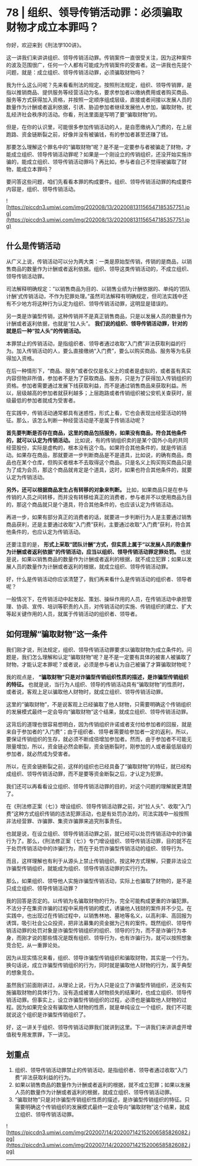 # 78 | 组织、领导传销活动罪：必须骗取财物才成立本罪吗？

你好，欢迎来到《刑法学100讲》。

这一讲我们来讲讲组织、领导传销活动罪。传销案件一直很受关注，因为这种案件的波及范围很广，任何一个人都有可能成为传销案件的受害者。这一讲我也先提个问题，就是：成立组织、领导传销活动罪，必须骗取财物吗？

我为什么这么问呢？先来看看刑法的规定。按照刑法规定，组织、领导传销罪，是指以推销商品、提供服务等经营活动为名，要求参加者以缴纳费用或者购买商品、服务等方式获得加入资格，并按照一定顺序组成层级，直接或者间接以发展人员的数量作为计酬或者返利依据，引诱、胁迫参加者继续发展他人参加，骗取财物，扰乱经济社会秩序的活动。你看，刑法里面是写明了要“骗取财物”的。

但是，在你的认识里，可能很多参加传销活动的人，是自愿缴纳入门费的，在上层跑路、资金链断裂之前，好像并没有被骗钱，有的参加者甚至还赚了钱。

那要怎么理解这个罪名中的“骗取财物”呢？是不是一定要参与者被骗走了财物，才能成立组织、领导传销活动罪呢？如果是一个刚设立的传销组织，还没开始实施诈骗的，能成立组织、领导传销活动罪吗？再比如，参与者自己不觉得被骗取了财物，能成立本罪吗？

要问答这些问题，咱们先看看本罪的构成要件。组织、领导传销活动罪的构成要件内容是，组织、领导传销活动。

![https://piccdn3.umiwi.com/img/202008/13/202008131156547185357751.jpg](https://piccdn3.umiwi.com/img/202008/13/202008131156547185357751.jpg)

## 什么是传销活动

从广义上说，传销活动可以分为两大类：一类是原始型传销，传销的是商品，以销售商品的数量作为计酬或者返利依据。组织、领导这类传销活动的，不成立组织、领导传销活动罪。

司法解释明确规定：“以销售商品为目的、以销售业绩为计酬依据的、单纯的‘团队计酬’式传销活动，不作为犯罪处理。”虽然司法解释有明确规定，但司法实践中还有不少地方将这种行为认定为组织、领导传销活动罪，这明显是错误的。

另一类是诈骗型传销，这种传销并不是真正销售商品，只是以发展人员的数量作为计酬或者返利依据，也就是“拉人头”。 **我们说的组织、领导传销活动罪，针对的就是后一种“拉人头”的传销活动。**

本罪禁止的传销活动，是指组织者、领导者通过收取“入门费”非法获取利益的行为。加入传销活动的人，要么直接缴纳“入门费”，要么以购买商品、服务等为名获得加入资格。

在后一种情形下，“商品、服务”或者仅仅是名义上的或者是虚拟的，或者虽有真实内容但物非所值，参加者不是为了获取商品、服务，只是为了获得加入传销组织的资格。参加者需要通过发展下线获取利益，而不是通过销售商品来获取利益。所以，层级越高的参加者就获利越多；上层跑路或者传销组织被公安机关查获时，层级最低的参加者就成为受害者。

在实践中，传销活动通常都具有迷惑性，形式上看，它也会表现出经营活动的特征。那么，该怎么判断一种经营活动是不是属于传销活动呢？

 **首先要判断是否存在商品，这里的商品包括服务，如果没有商品，符合其他条件的，就可以认定为传销活动。** 比如说，有的传销组织卖的是某个国外小岛的共同经营股份，实际是虚构的，根本没有这个岛。如果符合其他条件的，就是传销活动。如果存在商品，那就要进一步判断商品是不是道具，比如说，的确有商品，商品也在某个仓库，但购买者根本不去取得这个商品，只是名义上购买购买商品只是为了成为会员，那这个商品就肯定是个道具，这时，如果也符合其他条件的，就要认定为传销活动。

 **另外，还可以根据商品发生占有转移的对象来判断。** 比如，如果商品只是在参与传销的人员之间转移，而并没有转移给真正的消费者，参与者并不以使用商品为目的，那这个商品就只是个道具，符合其他条件的，也应该认定为传销活动。

再进一步，如果有部分真正的消费者的话，就要进一步判断行为人是主要通过销售商品获利，还是主要通过收取“入门费”获利，主要通过收取“入门费”获利，符合其他条件的，也应认定为传销活动。

还要注意的是， **形式上采取“团队计酬”方式，但实质上属于“以发展人员的数量作为计酬或者返利依据”的传销活动，应当以组织、领导传销活动罪定罪处罚。** 也就是说，如果以销售商品的数量作为计酬或者返利的根据，就不成立犯罪；如果以发展人员的数量作为计酬或者返利的根据，就成立组织、领导传销活动罪。

好，什么是传销活动你应该清楚了，我们再来看什么是传销活动的组织者、领导者呢？

一般情况下，在传销活动中起发起、策划、操纵作用的人员，在传销活动中承担管理、协调、宣传、培训等职责的人员，对传销活动的实施、传销组织的建立、扩大等起关键作用的人员，就属于传销活动的组织者、领导者。

## 如何理解“骗取财物”这一条件

我们刚才说，刑法规定，组织、领导传销活动罪要求以骗取财物为成立条件的。问题是，我们怎么理解和认定“骗取财物”呢？是不是一定要有具体的被害人被骗取了财物，才能认定本罪呢？或者说，必须是参与者认为自己被骗了才算骗取财物呢？

我的观点是， **“骗取财物”只是对诈骗型传销组织性质的描述，是诈骗型传销组织的特征。** 也就是说，当行为人组织、领导的传销活动具有“骗取财物”的性质时，或者说，客观上足以骗取他人财物时，就成立组织、领导传销活动罪。

这里的“骗取财物”，不是说客观上已经骗取了他人财物，只需要明确这个传销组织的发展模式最终一定会导向“骗取财物”这个结果，就成立组织、领导传销活动罪。

这背后的道理也很容易想明白，因为传销组织许诺或者支付给参加者的回报，就是来自于参加者的“入门费”；由于组织者、领导者需要给参加者一定的返利，所以，要保证传销组织的生存，就必须不断成倍增加参加者。然而，由于参加者不可能无限量增加，所以，资金链必然会断裂，资金链断裂时，刚参加的人或者最低层级的参加者，就必然成为受害者。

所以，在资金链断裂之前，这样的组织也已经具备了“骗取财物”的特征，就已经构成组织、领导传销活动罪，而不是要等资金断裂之后，才认定为犯罪。

我们还可以再看看设立组织、领导传销活动罪的目的，对这个问题的理解就更清楚了。

在《刑法修正案（七）》增设组织、领导传销活动罪之前，对“拉人头”、收取“入门费”这种方式组织传销的违法犯罪活动，也是有处罚办法的，司法实践中一般按照非法经营罪、诈骗罪、集资诈骗罪来追究刑事责任。

也就是说，在设立组织、领导传销活动罪之前，就已经可以处罚传销活动中的诈骗行为了。那么，《刑法修正案（七）》专门增设组织、领导传销活动罪，目的就不在于处罚传销活动中的诈骗行为，而在于处罚诈骗型传销活动的组织、领导行为。

而且，这样理解也有利于从源头上禁止传销组织。按这种方式理解，只要非法设立诈骗型传销组织，就能成为组织、领导传销活动罪的实行行为。

那么，如果组织、领导他人实施诈骗型传销活动，实际上也骗取了财物的，是不是只成立组织、领导传销活动罪？

我的回答是否定的。以传销为名骗取财物的行为，完全可能构成更重的诈骗犯罪。不法分子在集资诈骗的过程中采用传销的模式，诱骗他人钱财的案件并不少见。在实践中，也出现过在传销过程中，以销售林地、墓地等名义，以高利率、高回报为诱饵，吸引社会公众投资，把非法募集的资金据为己有的案件。既然组织、领导传销活动罪的处罚对象是诈骗型传销组织的组织、领导的行为，而不是诈骗行为本身，而刚才说的那些情况是既有组织、领导行为，也有诈骗行为，就可以按照想象竞合犯，从一重罪论处。

因为从现实情况来看，组织、领导诈骗型传销组织和骗取财物，其实是一个行为。换句话说，成立诈骗型传销组织的行为，同时就是骗取他人财物的行为，属于典型的想象竞合。

虽然我们前面刚讲过，从理论上说，行为人只是设立了诈骗型传销组织，还没有实施骗取财物的具体行为，没有造成被害人财物损失的结果时，也成立组织、领导传销活动罪。但事实上，设立诈骗型传销组织的过程，必须也是骗取他人财物的过程。因为如果完全没有骗取他人财物的性质，就是单纯设立一个组织，我们不可能就说这个组织是诈骗型传销组织了。

好，这一讲关于组织、领导传销活动罪我们就讲到这里。下一讲我们来讲讲虚开增值税专用发票罪，下一讲见。

## 划重点

1. 组织、领导传销活动罪禁止的传销活动，是指组织者、领导者通过收取“入门费”非法获取利益的行为。
2. 如果以销售商品的数量作为计酬或者返利的根据，就不成立犯罪；如果以发展人员的数量作为计酬或者返利的根据，就成立组织、领导传销活动罪。
3. “骗取财物”只是对诈骗型传销组织性质的描述，是诈骗型传销组织的特征。只需要明确这个传销组织的发展模式最终一定会导向“骗取财物”这个结果，就成立组织、领导传销活动罪。

![https://piccdn3.umiwi.com/img/202007/14/202007142152006585826082.jpg](https://piccdn3.umiwi.com/img/202007/14/202007142152006585826082.jpg)

---
